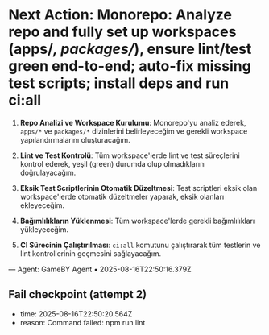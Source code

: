 # Next Action: Monorepo: Analyze repo and fully set up workspaces (apps/*, packages/*), ensure lint/test green end-to-end; auto-fix missing test scripts; install deps and run ci:all

1. **Repo Analizi ve Workspace Kurulumu**: Monorepo'yu analiz ederek, `apps/*` ve `packages/*` dizinlerini belirleyeceğim ve gerekli workspace yapılandırmalarını oluşturacağım.

2. **Lint ve Test Kontrolü**: Tüm workspace'lerde lint ve test süreçlerini kontrol ederek, yeşil (green) durumda olup olmadıklarını doğrulayacağım.

3. **Eksik Test Scriptlerinin Otomatik Düzeltmesi**: Test scriptleri eksik olan workspace'lerde otomatik düzeltmeler yaparak, eksik olanları ekleyeceğim.

4. **Bağımlılıkların Yüklenmesi**: Tüm workspace'lerde gerekli bağımlılıkları yükleyeceğim.

5. **CI Sürecinin Çalıştırılması**: `ci:all` komutunu çalıştırarak tüm testlerin ve lint kontrollerinin geçmesini sağlayacağım.

— Agent: GameBY Agent • 2025-08-16T22:50:16.379Z


## Fail checkpoint (attempt 2)
- time: 2025-08-16T22:50:20.564Z
- reason: Command failed: npm run lint
